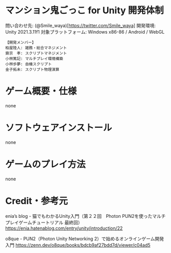 # マンション鬼ごっこ for Unity 開発体制
問い合わせ先: (@Smile_waya)[https://twitter.com/Smile_waya]
    開発環境: Unity 2021.3.11f1
    対象プラットフォーム: Windows x86-86 / Android / WebGL
    
    【開発メンバー】
    柏屋陸人: 雑務・総合マネジメント
    齋京　孝: スクリプトマネジメント
    小林篤記: マルチプレイ環境構築
    小林歩夢: 自機スクリプト
    金子拓未: スクリプト物理演算

# ゲーム概要・仕様
none

# ソフトウェアインストール
none

# ゲームのプレイ方法
none

# Credit・参考元
enia’s blog - 猫でもわかるUnity入門（第２２回　Photon PUN2を使ったマルチプレイゲームチュートリアル 最終回）  
https://enia.hatenablog.com/entry/unity/introduction/22

o8que - PUN2（Photon Unity Networking 2）で始めるオンラインゲーム開発入門
https://zenn.dev/o8que/books/bdcb9af27bdd7d/viewer/c04ad5
